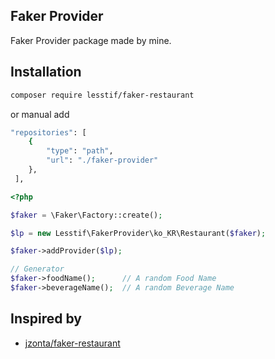 ## Faker Provider

Faker Provider package made by mine.

## Installation

```sh
composer require lesstif/faker-restaurant
```

or manual add

```sh
"repositories": [
    {
        "type": "path",
        "url": "./faker-provider"
    },
 ],   

```

```php
<?php

$faker = \Faker\Factory::create();

$lp = new Lesstif\FakerProvider\ko_KR\Restaurant($faker);

$faker->addProvider($lp);

// Generator
$faker->foodName();      // A random Food Name
$faker->beverageName();  // A random Beverage Name
```

## Inspired by 

- [jzonta/faker-restaurant](https://github.com/jzonta/FakerRestaurant)